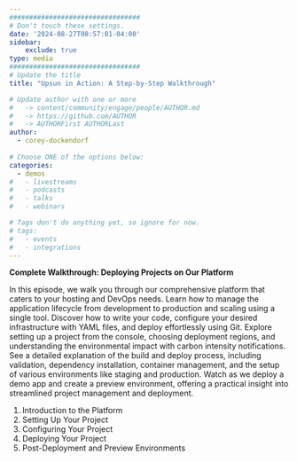 ```yaml
---
#################################
# Don't touch these settings.
date: '2024-08-27T08:57:01-04:00'
sidebar:
    exclude: true
type: media
#################################
# Update the title
title: "Upsun in Action: A Step-by-Step Walkthrough"

# Update author with one or more
#   -> content/community/engage/people/AUTHOR.md
#   -> https://github.com/AUTHOR
#   -> AUTHORFirst AUTHORLast
author:
  - corey-dockendorf
  
# Choose ONE of the options below:
categories:
  - demos
#   - livestreams
#   - podcasts
#   - talks
#   - webinars

# Tags don't do anything yet, so ignore for now.
# tags:
#   - events
#   - integrations
---
```


**Complete Walkthrough: Deploying Projects on Our Platform**

In this episode, we walk you through our comprehensive platform that caters to your hosting and DevOps needs. Learn how to manage the application lifecycle from development to production and scaling using a single tool. Discover how to write your code, configure your desired infrastructure with YAML files, and deploy effortlessly using Git. Explore setting up a project from the console, choosing deployment regions, and understanding the environmental impact with carbon intensity notifications. See a detailed explanation of the build and deploy process, including validation, dependency installation, container management, and the setup of various environments like staging and production. Watch as we deploy a demo app and create a preview environment, offering a practical insight into streamlined project management and deployment.

1. Introduction to the Platform
1. Setting Up Your Project
1. Configuring Your Project
1. Deploying Your Project
1. Post-Deployment and Preview Environments
